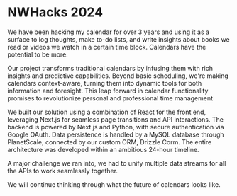 # NWHacks 2024
We have been hacking my calendar for over 3 years and using it as a surface to log thoughts, make to-do lists, and write insights about books we read or videos we watch in a certain time block. Calendars have the potential to be more.

Our project transforms traditional calendars by infusing them with rich insights and predictive capabilities. Beyond basic scheduling, we're making calendars context-aware, turning them into dynamic tools for both information and foresight. This leap forward in calendar functionality promises to revolutionize personal and professional time management

We built our solution using a combination of React for the front end, leveraging Next.js for seamless page transitions and API interactions. The backend is powered by Next.js and Python, with secure authentication via Google OAuth. Data persistence is handled by a MySQL database through PlanetScale, connected by our custom ORM, Drizzle Corm. The entire architecture was developed within an ambitious 24-hour timeline.

A major challenge we ran into, we had to unify multiple data streams for all the APIs to work seamlessly together.

We will continue thinking through what the future of calendars looks like.
